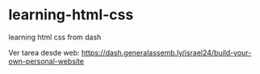# learning-html-css
learning html css from dash

Ver tarea desde web:
https://dash.generalassemb.ly/israel24/build-your-own-personal-website